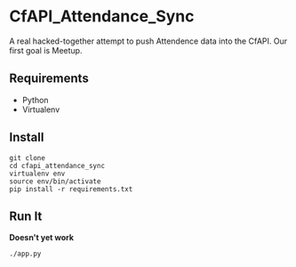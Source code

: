 CfAPI_Attendance_Sync
=====================

A real hacked-together attempt to push Attendence data into the CfAPI. Our 
first goal is Meetup.

## Requirements

- Python
- Virtualenv

## Install

    git clone
    cd cfapi_attendance_sync
    virtualenv env
    source env/bin/activate
    pip install -r requirements.txt

## Run It

**Doesn't yet work**

    ./app.py
